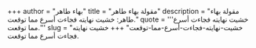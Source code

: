 +++
author = "بهاء طاهر"
title = "مقولة بهاء طاهر"
description = "مقولة بهاء طاهر: خشيت نهايته فجاءت أسرع مما توقعت."
quote = '''خشيت نهايته فجاءت أسرع مما توقعت.'''
slug = "خشيت-نهايته-فجاءت-أسرع-مما-توقعت"
+++
خشيت نهايته فجاءت أسرع مما توقعت.
